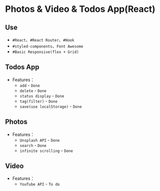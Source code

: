 # Photos & Video & Todos App(React)

<!-- - [Demo Link]() -->

## Use

- `#React`、`#React Router`、`#Hook`
- `#styled-components`、`Font Awesome`
- `#Basic Responsive(flex + Grid)`

## Todos App

- Features：
  - `add` - `Done`
  - `delete` - `Done`
  - `status display` - `Done`
  - `tag(filter)` - `Done`
  - `save(use localStorage)` - `Done`

## Photos

- Features：
  - `Unsplash API` - `Done`
  - `search` - `Done`
  - `infinite scrolling` - `Done`

## Video

- Features：
  - `YouTube API` - `To do`
